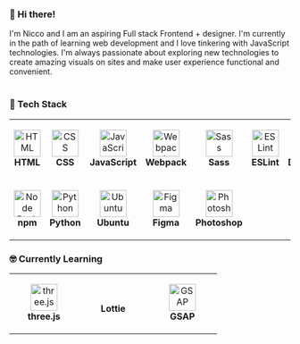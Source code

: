 ### 👋 Hi there! 
<div align="left">
    I'm Nicco and I am an aspiring Full stack Frontend + designer. I'm currently in the path of learning web development and I love tinkering with JavaScript technologies. 
    I'm always passionate about exploring new technologies to create amazing visuals on sites and make user experience functional and convenient.<br><br>
</div>

### 🔧 Tech Stack 
<table>
    <tr>
        <td align="center" height="108" width="108">
            <img
                src="https://cdn.jsdelivr.net/gh/devicons/devicon/icons/html5/html5-plain.svg"
                width="48"
                height="48"
                alt="HTML"
              />
            <br /><strong>HTML</strong>
        </td>
        <td align="center" height="108" width="108">
            <img
                src="https://cdn.jsdelivr.net/gh/devicons/devicon/icons/css3/css3-plain.svg"
                width="48"
                height="48"
                alt="CSS"
              />
            <br /><strong>CSS</strong>
        </td>
        <td align="center" height="108" width="108">
            <img
                src="https://cdn.jsdelivr.net/gh/devicons/devicon/icons/javascript/javascript-plain.svg"
                width="48"
                height="48"
                alt="JavaScript"
              />
            <br /><strong>JavaScript</strong>
        </td>
        <td align="center" height="108" width="108"> 
            <img src="https://cdn.jsdelivr.net/gh/devicons/devicon/icons/webpack/webpack-original.svg"
                width="48"
                height="48"
                alt="Webpack"
                />
            <br /><strong>Webpack</strong>
        </td>
        <td align="center" height="108" width="108"> 
            <img src="https://cdn.jsdelivr.net/gh/devicons/devicon/icons/sass/sass-original.svg"
                width="48"
                height="48"
                alt="Sass"
                />
            <br /><strong>Sass</strong>
        </td>
         <td align="center" height="108" width="108"> 
            <img src="https://cdn.jsdelivr.net/gh/devicons/devicon/icons/eslint/eslint-original.svg" 
                width="48"
                height="48"
                alt="ESLint"
                />
            <br /><strong>ESLint</strong>
        </td>
        <td align="center" height="108" width="108"> 
            <img src="https://cdn.jsdelivr.net/gh/devicons/devicon/icons/chrome/chrome-plain.svg" 
                width="48"
                height="48"
                alt="Chrome Devtools"/>
            <br /><strong>Devtools</strong>
        </td>
        <td align="center" height="108" width="108"> 
            <img src="https://cdn.jsdelivr.net/gh/devicons/devicon/icons/git/git-original.svg" 
                width="48"
                height="48"
                alt="Git"/>
            <br /><strong>Git</strong>
        </td>
     </tr>
    <tr>
        <td align="center" height="108" width="108"> 
            <img src="https://cdn.jsdelivr.net/gh/devicons/devicon/icons/npm/npm-original-wordmark.svg" 
                width="48"
                height="48"
                alt="Node Package Manager"/>
            <br /><strong>npm</strong>
        </td>
        <td align="center" height="108" width="108"> 
            <img src="https://cdn.jsdelivr.net/gh/devicons/devicon/icons/python/python-plain.svg"
                width="48"
                height="48"
                alt="Python"
                />
            <br /><strong>Python</strong>
        </td>
        <td align="center" height="108" width="108">
            <img src="https://cdn.jsdelivr.net/gh/devicons/devicon/icons/ubuntu/ubuntu-plain.svg"
                width="48"
                height="48"
                alt="Ubuntu"/>
            <br /><strong>Ubuntu</strong>
        </td>
        <td align="center" height="108" width="108">
            <img src="https://cdn.jsdelivr.net/gh/devicons/devicon/icons/figma/figma-original.svg"
                width="48"
                height="48"
                alt="Figma"/>
            <br /><strong>Figma</strong>
        </td>
        <td align="center" height="108" width="108">
            <img src="https://cdn.jsdelivr.net/gh/devicons/devicon/icons/photoshop/photoshop-line.svg"
                width="48"
                height="48"
                alt="Photoshop"/>
            <br /><strong>Photoshop</strong>
        </td>
    </tr>
</table>

### 🤓 Currently Learning

<table>
    <tr>
        <td align="center" height="108" width="108">        
            <img src="https://cdn.jsdelivr.net/gh/devicons/devicon/icons/threejs/threejs-original.svg"
                width="48"
                height="48"
                alt="three.js"/>
            <br /><strong>three.js</strong>
        </td>
        <td align="center" height="108" width="108">    
            <br /><strong>Lottie</strong>
        </td>
        <td align="center" height="108" width="108">        
            <img src="https://www.cdnlogo.com/logos/g/31/gsap-greensock.svg"
                width="48"
                height="48"
                alt="GSAP"/>
            <br /><strong>GSAP</strong>
        </td>
    </tr>
</table>
